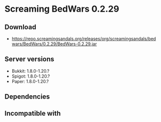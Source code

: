 # Screaming BedWars 0.2.29

## Download
- https://repo.screamingsandals.org/releases/org/screamingsandals/bedwars/BedWars/0.2.29/BedWars-0.2.29.jar

## Server versions
- Bukkit: 1.8.0-1.20.?
- Spigot: 1.8.0-1.20.?
- Paper: 1.8.0-1.20.?

## Dependencies

## Incompatible with